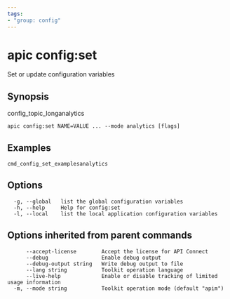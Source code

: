 ```yaml
---
tags:
- "group: config"
---
```

# apic config:set

Set or update configuration variables

## Synopsis

config_topic_longanalytics

```
apic config:set NAME=VALUE ... --mode analytics [flags]
```

## Examples

```
cmd_config_set_examplesanalytics
```


## Options

```
  -g, --global   list the global configuration variables
  -h, --help     Help for config:set
  -l, --local    list the local application configuration variables
```

## Options inherited from parent commands

```
      --accept-license        Accept the license for API Connect
      --debug                 Enable debug output
      --debug-output string   Write debug output to file
      --lang string           Toolkit operation language
      --live-help             Enable or disable tracking of limited usage information
  -m, --mode string           Toolkit operation mode (default "apim")
```
